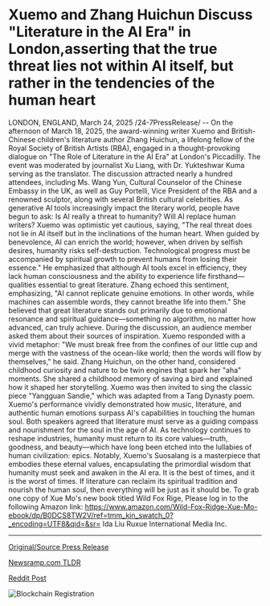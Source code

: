 # Xuemo and Zhang Huichun Discuss "Literature in the AI Era" in London,asserting that the true threat lies not within AI itself, but rather in the tendencies of the human heart

LONDON, ENGLAND, March 24, 2025 /24-7PressRelease/ -- On the afternoon of March 18, 2025, the award-winning writer Xuemo and British-Chinese children's literature author Zhang Huichun, a lifelong fellow of the Royal Society of British Artists (RBA), engaged in a thought-provoking dialogue on "The Role of Literature in the AI Era" at London's Piccadilly. The event was moderated by journalist Xu Liang, with Dr. Yukteshwar Kuma serving as the translator. The discussion attracted nearly a hundred attendees, including Ms. Wang Yun, Cultural Counselor of the Chinese Embassy in the UK, as well as Guy Portelli, Vice President of the RBA and a renowned sculptor, along with several British cultural celebrities.  As generative AI tools increasingly impact the literary world, people have begun to ask:  Is AI really a threat to humanity? Will AI replace human writers?  Xuemo was optimistic yet cautious, saying, "The real threat does not lie in AI itself but in the inclinations of the human heart. When guided by benevolence, AI can enrich the world; however, when driven by selfish desires, humanity risks self-destruction. Technological progress must be accompanied by spiritual growth to prevent humans from losing their essence." He emphasized that although AI tools excel in efficiency, they lack human consciousness and the ability to experience life firsthand—qualities essential to great literature.  Zhang echoed this sentiment, emphasizing, "AI cannot replicate genuine emotions. In other words, while machines can assemble words, they cannot breathe life into them." She believed that great literature stands out primarily due to emotional resonance and spiritual guidance—something no algorithm, no matter how advanced, can truly achieve.  During the discussion, an audience member asked them about their sources of inspiration. Xuemo responded with a vivid metaphor: "We must break free from the confines of our little cup and merge with the vastness of the ocean-like world; then the words will flow by themselves," he said. Zhang Huichun, on the other hand, considered childhood curiosity and nature to be twin engines that spark her "aha" moments. She shared a childhood memory of saving a bird and explained how it shaped her storytelling.  Xuemo was then invited to sing the classic piece "Yangguan Sandie," which was adapted from a Tang Dynasty poem. Xuemo's performance vividly demonstrated how music, literature, and authentic human emotions surpass AI's capabilities in touching the human soul.  Both speakers agreed that literature must serve as a guiding compass and nourishment for the soul in the age of AI. As technology continues to reshape industries, humanity must return to its core values—truth, goodness, and beauty—which have long been etched into the lullabies of human civilization: epics.  Notably, Xuemo's Suosalang is a masterpiece that embodies these eternal values, encapsulating the primordial wisdom that humanity must seek and awaken in the AI era.  It is the best of times, and it is the worst of times. If literature can reclaim its spiritual tradition and nourish the human soul, then everything will be just as it should be.  To grab one copy of Xue Mo's new book titled Wild Fox Rige, Please log in to the following Amazon link:  https://www.amazon.com/Wild-Fox-Ridge-Xue-Mo-ebook/dp/B0DCS8TW2V/ref=tmm_kin_swatch_0?_encoding=UTF8&qid=&sr=  Ida Liu Ruxue International Media Inc. 

---

[Original/Source Press Release](https://www.24-7pressrelease.com/press-release/520895/xuemo-and-zhang-huichun-discuss-literature-in-the-ai-era-in-londonasserting-that-the-true-threat-lies-not-within-ai-itself-but-rather-in-the-tendencies-of-the-human-heart)
                    

[Newsramp.com TLDR](https://newsramp.com/curated-news/writers-xuemo-and-zhang-huichun-explore-literature-s-role-in-the-ai-era-in-london-dialogue/53b29e26b2cf58dd609c25f8a5bfb1f6) 

 



[Reddit Post](https://www.reddit.com/r/BookNews/comments/1jirl5h/writers_xuemo_and_zhang_huichun_explore/) 



![Blockchain Registration](https://cdn.newsramp.app/24-7PressRelease/qrcode/253/24/zerocTKI.webp)